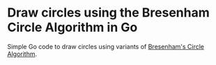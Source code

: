 # Draw circles using the Bresenham Circle Algorithm in Go

Simple Go code to draw circles using variants of [Bresenham's Circle Algorithm](https://en.wikipedia.org/wiki/Midpoint_circle_algorithm).
